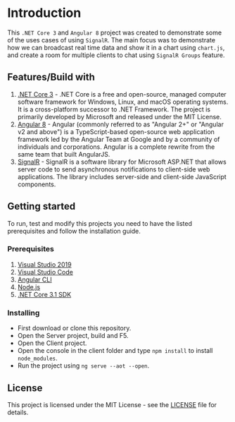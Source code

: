 # Introduction

This ```.NET Core 3``` and ```Angular 8``` project was created to demonstrate some of the uses cases of using ```SignalR```. The main focus was to demonstrate how we can broadcast real time data and show it in a chart using ```chart.js```, and create a room for multiple clients to chat using ```SignalR Groups``` feature.

## Features/Build with

1. [.NET Core 3](https://docs.microsoft.com/pt-pt/dotnet/core/) - .NET Core is a free and open-source, managed computer software framework for Windows, Linux, and macOS operating systems. It is a cross-platform successor to .NET Framework. The project is primarily developed by Microsoft and released under the MIT License. 
2. [Angular 8](https://angular.io/docs) - Angular (commonly referred to as "Angular 2+" or "Angular v2 and above") is a TypeScript-based open-source web application framework led by the Angular Team at Google and by a community of individuals and corporations. Angular is a complete rewrite from the same team that built AngularJS.
3. [SignalR](https://docs.microsoft.com/pt-pt/aspnet/core/tutorials/signalr?tabs=visual-studio&view=aspnetcore-3.1) - SignalR is a software library for Microsoft ASP.NET that allows server code to send asynchronous notifications to client-side web applications. The library includes server-side and client-side JavaScript components.

## Getting started

To run, test and modify this projects you need to have the listed prerequisites and follow the installation guide.

### Prerequisites

1. [Visual Studio 2019](https://visualstudio.microsoft.com/vs/)
2. [Visual Studio Code](https://code.visualstudio.com/)
3. [Angular CLI](https://cli.angular.io/)
4. [Node.js](https://nodejs.org/en/)
5. [.NET Core 3.1 SDK](https://dotnet.microsoft.com/download/dotnet-core/3.1)

### Installing

 * First download or clone this repository.
 * Open the Server project, build and F5.
 * Open the Client project.
 * Open the console in the client folder and type ```npm install``` to install ```node_modules```.
 * Run the project using ```ng serve --aot --open```.

## License
This project is licensed under the MIT License - see the [LICENSE](LICENSE.md) file for details.

